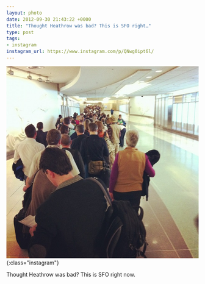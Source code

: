 ```yaml
---
layout: photo
date: 2012-09-30 21:43:22 +0000
title: "Thought Heathrow was bad? This is SFO right…"
type: post
tags:
- instagram
instagram_url: https://www.instagram.com/p/QNwg0ipt6l/
---
```


![Instagram - QNwg0ipt6l](/img/QNwg0ipt6l.jpg){:class="instagram"}

Thought Heathrow was bad? This is SFO right now.
